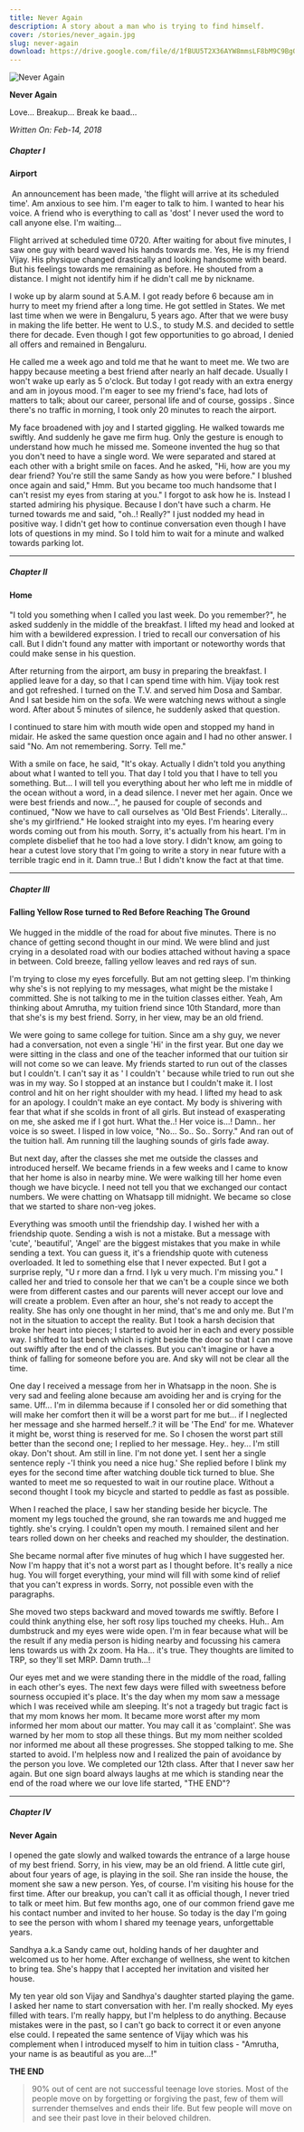 ```yaml
---
title: Never Again
description: A story about a man who is trying to find himself.
cover: /stories/never_again.jpg
slug: never-again
download: https://drive.google.com/file/d/1fBUU5T2X36AYW8mmsLF8bM9C9BgOFu3O/view?usp=drive_link
---
```


![Never Again](/stories/never_again.jpg)

**Never Again**

Love... Breakup... Break ke baad...

_Written On: Feb-14, 2018_


##### Chapter I

#### Airport
​
An announcement has been made, 'the flight will arrive at its scheduled time'. Am anxious to see him. I'm eager to talk to him. I wanted to hear his voice. A friend who is everything to call as 'dost' I never used the word to call anyone else. I'm waiting...

Flight arrived at scheduled time 0720. After waiting for about five minutes, I saw one guy with beard waved his hands towards me. Yes, He is my friend Vijay. His physique changed drastically and looking handsome with beard. But his feelings towards me remaining as before. He shouted from a distance. I might not identify him if he didn't call me by nickname.

I woke up by alarm sound at 5.A.M. I got ready before 6 because am in hurry to meet my friend after a long time. He got settled in States. We met last time when we were in Bengaluru, 5 years ago. After that we were busy in making the life better. He went to U.S., to study M.S. and decided to settle there for decade. Even though I got few opportunities to go abroad, I denied all offers and remained in Bengaluru.

He called me a week ago and told me that he want to meet me. We two are happy because meeting a best friend after nearly an half decade. Usually I won't wake up early as 5 o'clock. But today I got ready with an extra energy and am in joyous mood. I'm eager to see my friend's face, had lots of matters to talk; about our career, personal life and of course, gossips . Since there's no traffic in morning, I took only 20 minutes to reach the airport.

My face broadened with joy and I started giggling. He walked towards me swiftly. And suddenly he gave me firm hug. Only the gesture is enough to understand how much he missed me. Someone invented the hug so that you don't need to have a single word. We were separated and stared at each other with a bright smile on faces. And he asked, "Hi, how are you my dear friend? You're still the same Sandy as how you were before." I blushed once again and said," Hmm. But you became too much handsome that I can't resist my eyes from staring at you." I forgot to ask how he is. Instead I started admiring his physique. Because I don't have such a charm. He turned towards me and said, "oh..! Really?" I just nodded my head in positive way. I didn't get how to continue conversation even though I have lots of questions in my mind. So I told him to wait for a minute and walked towards parking lot.

---

##### Chapter II

#### Home


"I told you something when I called you last week. Do you remember?", he asked suddenly in the middle of the breakfast. I lifted my head and looked at him with a bewildered expression. I tried to recall our conversation of his call. But I didn't found any matter with important or noteworthy words that could make sense in his question.

After returning from the airport, am busy in preparing the breakfast. I applied leave for a day, so that I can spend time with him. Vijay took rest and got refreshed. I turned on the T.V. and served him Dosa and Sambar. And I sat beside him on the sofa. We were watching news without a single word. After about 5 minutes of silence, he suddenly asked that question.

I continued to stare him with mouth wide open and stopped my hand in midair. He asked the same question once again and I had no other answer. I said "No. Am not remembering. Sorry. Tell me."

With a smile on face, he said, "It's okay. Actually I didn't told you anything about what I wanted ­­to tell you. That day I told you that I have to tell you something. But... I will tell you everything about her who left me in middle of  the ocean without a word, in a dead silence. I never met her again. Once we were best friends and now...", he paused for couple of seconds and continued, "Now we have to call ourselves as 'Old Best Friends'. Literally... she's my girlfriend." He looked straight into my eyes. I'm hearing every words coming out from his mouth. Sorry, it's actually from his heart. I'm in complete disbelief that he too had a love story. I didn't know, am going to hear a cutest love story that I'm going to write a story in near future with a terrible tragic end in it. Damn true..! But I didn't know the fact at that time.­­

---

##### Chapter III

#### Falling Yellow Rose turned to Red Before Reaching The Ground

We hugged in the middle of the road for about five minutes. There is no chance of getting second thought in our mind. We were blind and just crying in a desolated road with our bodies attached without having a space in between. Cold breeze, falling yellow leaves and red rays of sun.

I'm trying to close my eyes forcefully. But am not getting sleep. I'm thinking why she's is not replying to my messages, what might be the mistake I committed. She is not talking to me in the tuition classes either. Yeah, Am thinking about Amrutha, my tuition friend since 10th Standard, more than that she's is my best friend. Sorry, in her view, may be an old friend.


We were going to same college for tuition. Since am a shy guy, we never had a conversation, not even a single 'Hi' in the first year. But one day we were sitting in the class and one of the teacher informed that our tuition sir will not come so we can leave. My friends started to run out of the classes but I couldn't. I can't say it as ' I couldn't ' because while tried to run out she was in my way. So I stopped at an instance but I couldn't make it. I lost control and hit on her right shoulder with my head. I lifted my head to ask for an apology. I couldn't make an eye contact. My body is shivering with fear that what if she scolds in front of all girls. But instead of exasperating on me, she asked me if I got hurt. What the..! Her voice is...! Damn.. her voice is so sweet. I lisped in low voice, "No... So.. So.. Sorry." And ran out of the tuition hall. Am running till the laughing sounds of girls fade away.


But next day, after the classes she met me outside the classes and introduced herself. We became friends in a few weeks and I came to know that her home is also in nearby mine. We were walking till her home even though we have bicycle. I need not tell you that we exchanged our contact numbers. We were chatting on Whatsapp till midnight. We became so close that we started to share non-veg jokes.

Everything was smooth until the friendship day. I wished her with a friendship quote.  Sending a wish is not a mistake. But a message with 'cute', 'beautiful', 'Angel' are the biggest mistakes that you make in while sending a text. You can guess it, it's a friendship quote with cuteness overloaded. It led to something else that I never expected. But I got a surprise reply, "U r more dan a frnd. I lyk u very much. I'm missing you." I called her and tried to console her that we can't be a couple since we both were from different castes and our parents will never accept our love and will create a problem. Even after an hour, she's not ready to accept the reality. She has only one thought in her mind, that's me and only me. But I'm not in the situation to accept the reality. But I took a harsh decision that broke her heart into pieces; I started to avoid her in each and every possible way. I shifted to last bench which is right beside the door so that I can move out swiftly after the end of the classes. But you can't imagine or have a think of falling for someone before you are. And sky will not be clear all the time.


One day I received a message from her in Whatsapp in the noon. She is very sad and feeling alone because am avoiding her and is crying for the same. Uff... I'm in dilemma because if I consoled her or did something that will make her comfort then it will be a worst part for me but... if I neglected her message and she harmed herself..? it will be 'The End' for me. Whatever it might be, worst thing is reserved for me. So I chosen the worst part still better than the second one; I replied to her message. Hey.. hey... I'm still okay. Don't shout. Am still in line. I'm not done yet. I sent her a single sentence reply -'I think you need a nice hug.' She replied before I blink my eyes for the second time after watching double tick turned to blue. She wanted to meet me so requested to wait in our routine place. Without a second thought  I took my bicycle and started to peddle as fast as possible.

When I reached the place, I saw her standing beside her bicycle. The moment my legs touched the ground, she ran towards me and hugged me tightly. she's crying. I couldn't open my mouth. I remained silent and her tears rolled down on her cheeks and reached my shoulder, the destination.

She became normal after five minutes of hug which I have suggested her. Now I'm happy that it's not a worst part as I thought before. It's really a nice hug. You will forget everything, your mind will fill with some kind of relief that you can't express in words. Sorry, not possible even with the paragraphs.

She moved two steps backward and moved towards me swiftly. Before I could think anything else, her soft rosy lips touched my cheeks. Huh.. Am dumbstruck and my eyes were wide open. I'm in fear because what will be the result if any media person is hiding nearby and focussing his camera lens towards us with 2x zoom. Ha Ha... it's true. They thoughts are limited to TRP, so they'll set MRP. Damn truth...!

Our eyes met and we were standing there in the middle of the road, falling in each other's eyes. The next few days were filled with sweetness before sourness occupied it's place. It's the day when my mom saw a message which I was received while am sleeping. It's not a tragedy but tragic fact is that my mom knows her mom. It became more worst after my mom informed her mom about our matter. You may call it as 'complaint'. She was warned by her mom to stop all these things. But my mom neither scolded nor informed me about all these progresses. She stopped talking to me. She started to avoid. I'm helpless now and I realized the pain of avoidance by the person you love. We completed our 12th class. After that I never saw her again. But one sign board always laughs at me which is standing near the end of the road where we our love life started, "THE END"?

---


##### Chapter IV

#### Never Again

I opened the gate slowly and walked towards the entrance of a large house of my best friend. Sorry, in his view, may be an old friend. A little cute girl, about four years of age, is playing in the soil. She ran inside the house, the moment she saw a new person. Yes, of course. I'm visiting his house for the first time. After our breakup, you can't call it as official though, I never tried to talk or meet him. But few months ago, one of our common friend gave me his contact number and invited to her house. So today is the day I'm going to see the person with whom I shared my teenage years, unforgettable years.

Sandhya a.k.a Sandy came out, holding hands of her daughter and welcomed us to her home. After exchange of wellness, she went to kitchen to bring tea. She's happy that I accepted her invitation and visited her house.

My ten year old son Vijay and Sandhya's daughter started playing the game. I asked her name to start conversation with her. I'm really shocked. My eyes filled with tears. I'm really happy, but I'm helpless to do anything. Because mistakes were in the past, so I can't go back to correct it or even anyone else could. I repeated the same sentence of Vijay which was his complement when I introduced myself to him in tuition class - "Amrutha, your name is as beautiful as you are...!"

**THE END**

> 90% out of cent are not successful teenage love stories. Most of the people move on by forgetting or forgiving the past, few of them will surrender themselves and ends their life. But few people will move on and see their  past love in their beloved children.